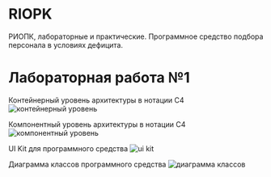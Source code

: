 # RIOPK
РИОПК, лабораторные и практические. Программное средство подбора персонала в условиях дефицита.

# Лабораторная работа №1

Контейнерный уровень архитектуры в нотации С4
![контейнерный уровень](https://github.com/user-attachments/assets/3fa0a514-8e44-4a29-b0e7-15c4dbdb9be0)


Компонентный уровень архитектуры в нотации С4
![компонентный уровень](https://github.com/user-attachments/assets/e4619c7d-58eb-4233-b022-eb469a61b1ad)


UI Kit для программного средства 
![ui kit](https://github.com/user-attachments/assets/d6e4c41d-c6ef-4dc8-b5ee-086148b92cb2)


Диаграмма классов программного средства
![диаграмма классов](https://github.com/user-attachments/assets/ee0f1599-b5fb-4960-bcba-5b194ede6a0d)







